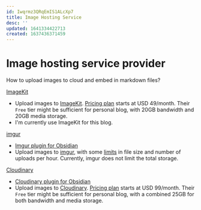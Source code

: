 ```yaml
---
id: Iwqrmz3QRqEmIS1ALcXp7
title: Image Hosting Service
desc: ''
updated: 1641334422713
created: 1637436371459
---
```

# Image hosting service provider 

How to upload images to cloud and embed in markdown files?

[ImageKit](https://imagekit.io/)
- Upload images to [ImageKit](https://imagekit.io/). [Pricing plan](https://imagekit.io/plans) starts at USD 49/month. Their `Free` tier might be sufficient for personal blog, with 20GB bandwidth and 20GB media storage.
- I'm currently use ImageKit for this blog.

[imgur](https://imgur.com/)
- [Imgur plugin for Obsidian](https://github.com/gavvvr/obsidian-imgur-plugin)
- Upload images to [imgur](https://imgur.com/), with some [limits](https://help.imgur.com/hc/en-us/articles/115000083326) in file size and number of uploads per hour. Currently, imgur does not limit the total storage.

[Cloudinary](https://cloudinary.com/)
- [Cloudinary plugin for Obsidian](https://github.com/jordanhandy/obsidian-cloudinary-uploader)
- Upload images to [Cloudinary](https://cloudinary.com/). [Pricing plan](https://cloudinary.com/pricing) starts at USD 99/month. Their `Free` tier might be sufficient for personal blog, with a combined 25GB for both bandwidth and media storage.
